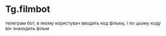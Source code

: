 # Tg.filmbot
телеграм бот, в якому користувач вводить код фільму, і по цьому коду він знаходить фільм 
